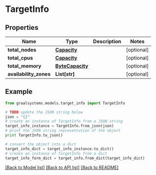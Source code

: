 # TargetInfo


## Properties

Name | Type | Description | Notes
------------ | ------------- | ------------- | -------------
**total_nodes** | [**Capacity**](Capacity.md) |  | [optional] 
**total_cpus** | [**Capacity**](Capacity.md) |  | [optional] 
**total_memory** | [**ByteCapacity**](ByteCapacity.md) |  | [optional] 
**availability_zones** | **List[str]** |  | [optional] 

## Example

```python
from graalsystems.models.target_info import TargetInfo

# TODO update the JSON string below
json = "{}"
# create an instance of TargetInfo from a JSON string
target_info_instance = TargetInfo.from_json(json)
# print the JSON string representation of the object
print TargetInfo.to_json()

# convert the object into a dict
target_info_dict = target_info_instance.to_dict()
# create an instance of TargetInfo from a dict
target_info_form_dict = target_info.from_dict(target_info_dict)
```
[[Back to Model list]](../README.md#documentation-for-models) [[Back to API list]](../README.md#documentation-for-api-endpoints) [[Back to README]](../README.md)


